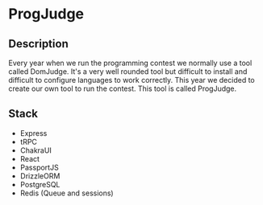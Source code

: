 # ProgJudge

## Description

Every year when we run the programming contest we normally use a tool called DomJudge. It's a very well rounded tool but difficult to install and difficult to configure languages to work correctly. This year we decided to create our own tool to run the contest. This tool is called ProgJudge.

## Stack

* Express
* tRPC
* ChakraUI
* React
* PassportJS
* DrizzleORM
* PostgreSQL
* Redis (Queue and sessions)
